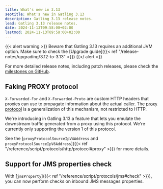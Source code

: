 ```yaml
---
title: What's new in 3.13
seotitle: What's new in Gatling 3.13
description: Gatling 3.13 release notes.
lead: Gatling 3.13 release notes.
date: 2024-11-13T09:58:00+02:00
lastmod: 2024-11-13T09:58:00+02:00
---
```


{{< alert warning >}}
Beware that Gatling 3.13 requires an additional JVM option.
Make sure to check the [Upgrade guide]({{< ref "/release-notes/upgrading/3.12-to-3.13" >}})
{{</ alert >}}

For more detailed release notes, including patch releases, please check the
[milestones on GitHub](https://github.com/gatling/gatling/milestones?state=closed).

## Faking PROXY protocol

`X-Forwarded-For` and `X-Forwarded-Proto` are custom HTTP headers that proxies can use to propagate information about the actual caller.
The [proxy protocol](https://www.haproxy.org/download/1.8/doc/proxy-protocol.txt) is a generalization of this mechanism, not restricted to HTTP.

We're introducing in Gatling 3.13 a feature that lets you emulate the downstream traffic generated from a proxy using this protocol.
We're currently only supporting the version 1 of this protocol.

See the [`proxyProtocolSourceIpV4Address` and `proxyProtocolSourceIpV6Address`]({{< ref "/reference/script/protocols/http/protocol#proxy" >}}) for more details.

## Support for JMS properties check

With [`jmsProperty`]({{< ref "/reference/script/protocols/jms#check" >}}), you can now perform checks on inbound JMS messages properties.
